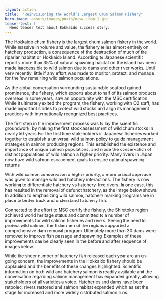 ```yaml
---
layout: action
title:  "Reinvisioning the World’s Largest Chum Salmon Fishery"
hero-image: assets/images/posts/news-item-1.jpg
teaser-text: |
  Need teaser text about Hokkaido success story.
---
```


The Hokkaido chum fishery is the largest chum salmon fishery in the world. While massive in volume and value, the fishery relies almost entirely on hatchery production, a consequence of the destruction of much of the riparian habitat on Hokkaido Island. According to Japanese scientific reports, more than 35% of  natural spawning habitat on the island has been made inaccessible to wild salmon due to dams and other river works. Until very recently, little if any effort was made to monitor, protect, and manage for the few remaining wild salmon populations.

As the global conversation surrounding sustainable seafood gained prominence, the fishery, which exports about to half of its salmon products overseas in some years, saw an opportunity with the MSC certification. While it ultimately exited the program, the fishery, working with O2 staff, has made important strides to protect wild stocks and align its management practices with internationally recognized best practices. 

The first step in the improvement process was to lay the scientific groundwork, by making the first stock assessment of wild chum stocks in nearly 50 years.For the first time stakeholders in Japanese fisheries worked together to establish a universal wild salmon policy to guide management strategies in salmon producing regions. This established the existence and importance of unique salmon populations, and made the conservation of distinct populations of wild salmon a higher priority. Many rivers in Japan now have wild salmon escapement goals to ensure optimal spawning returns. 

With wild salmon conservation a higher priority, a more critical approach was given to manage wild and hatchery interactions. The fishery is now working to differentiate hatchery vs hatchery-free rivers. In one case, this has resulted in the removal of defunct hatchery, as the image below shows. In addition to emphasizing wild salmon, hatchery marking programs are in place to better track and understand hatchery fish.

Connected to the effort to MSC certify the fishery, the Shiretoko region achieved world heritage status and committed to a number of improvements for wild salmon fisheries and rivers. Seeing the need to protect wild salmon, the fishermen of the regions supported a comprehensive dam removal program. Ultimately more than 30 dams were removed to improve fish passage and spawning. Examples of these improvements can be clearly seen in the before and after sequence of images below. 

While the sheer number of hatchery fish released each year are an on-going concern, the improvements in the Hokkaido fishery should be applauded and the benefits of these changes highlighted. Scientific information on both wild and hatchery salmon is readily available and the conversation regarding salmon management has expanded greatly, allowing stakeholders of all varieties a voice. Hatcheries and dams have been retooled, rivers restored and salmon habitat expanded which as set the stage for increased and more widely distributed salmon runs. 
